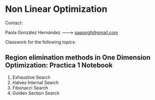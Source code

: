 # Non Linear Optimization

Contact:

Paola González Hernández ---> paaoogh@gmail.com


Classwork for the following topics:

## Region elimination methods in One Dimension Optimization: Practica 1 Notebook
1. Exhaustive Search
2. Halves Internal Search
3. Fibonacci Search
4. Golden Section Search